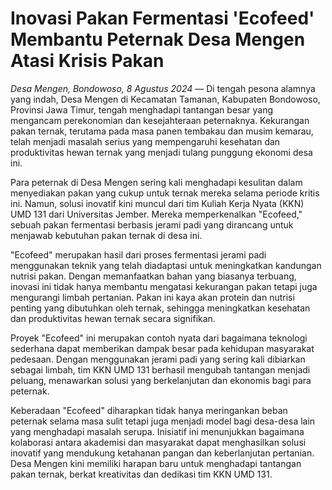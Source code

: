# Inovasi Pakan Fermentasi 'Ecofeed' Membantu Peternak Desa Mengen Atasi Krisis Pakan

_Desa Mengen, Bondowoso, 8 Agustus 2024_ — Di tengah pesona alamnya yang indah, Desa Mengen di Kecamatan Tamanan, Kabupaten Bondowoso, Provinsi Jawa Timur, tengah menghadapi tantangan besar yang mengancam perekonomian dan kesejahteraan peternaknya. Kekurangan pakan ternak, terutama pada masa panen tembakau dan musim kemarau, telah menjadi masalah serius yang mempengaruhi kesehatan dan produktivitas hewan ternak yang menjadi tulang punggung ekonomi desa ini.

Para peternak di Desa Mengen sering kali menghadapi kesulitan dalam menyediakan pakan yang cukup untuk ternak mereka selama periode kritis ini. Namun, solusi inovatif kini muncul dari tim Kuliah Kerja Nyata (KKN) UMD 131 dari Universitas Jember. Mereka memperkenalkan "Ecofeed," sebuah pakan fermentasi berbasis jerami padi yang dirancang untuk menjawab kebutuhan pakan ternak di desa ini.

"Ecofeed" merupakan hasil dari proses fermentasi jerami padi menggunakan teknik yang telah diadaptasi untuk meningkatkan kandungan nutrisi pakan. Dengan memanfaatkan bahan yang biasanya terbuang, inovasi ini tidak hanya membantu mengatasi kekurangan pakan tetapi juga mengurangi limbah pertanian. Pakan ini kaya akan protein dan nutrisi penting yang dibutuhkan oleh ternak, sehingga meningkatkan kesehatan dan produktivitas hewan ternak secara signifikan.

Proyek "Ecofeed" ini merupakan contoh nyata dari bagaimana teknologi sederhana dapat memberikan dampak besar pada kehidupan masyarakat pedesaan. Dengan menggunakan jerami padi yang sering kali dibiarkan sebagai limbah, tim KKN UMD 131 berhasil mengubah tantangan menjadi peluang, menawarkan solusi yang berkelanjutan dan ekonomis bagi para peternak.

Keberadaan "Ecofeed" diharapkan tidak hanya meringankan beban peternak selama masa sulit tetapi juga menjadi model bagi desa-desa lain yang menghadapi masalah serupa. Inisiatif ini menunjukkan bagaimana kolaborasi antara akademisi dan masyarakat dapat menghasilkan solusi inovatif yang mendukung ketahanan pangan dan keberlanjutan pertanian. Desa Mengen kini memiliki harapan baru untuk menghadapi tantangan pakan ternak, berkat kreativitas dan dedikasi tim KKN UMD 131.
